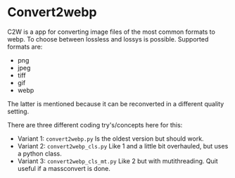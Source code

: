 # Convert2webp
C2W is a app for converting image files of the most common formats to webp. To choose between lossless and lossys is possible.
Supported formats are:
- png
- jpeg
- tiff
- gif
- webp

The latter is mentioned because it can be reconverted in a different quality setting.

There are three different coding try's/concepts here for this:

* Variant 1: `convert2webp.py` Is the oldest version but should work.
* Variant 2: `convert2webp_cls.py` Like 1 and a little bit overhauled, but uses a python class.
* Variant 3: `convert2webp_cls_mt.py` Like 2 but with mutithreading. Quit useful if a massconvert is done.

